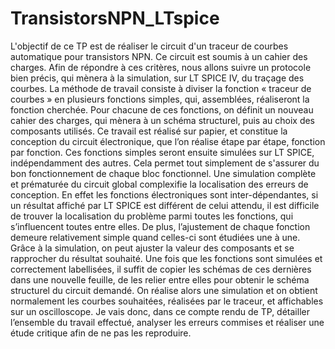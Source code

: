 # TransistorsNPN_LTspice
L'objectif de ce TP est de réaliser le circuit d'un traceur de courbes automatique pour transistors NPN. Ce circuit est soumis à un cahier des charges. Afin de répondre à ces critères, nous allons suivre un protocole bien précis, qui mènera à la simulation, sur LT SPICE IV, du traçage des courbes.
	La méthode de travail consiste à diviser la fonction « traceur de courbes » en plusieurs fonctions simples, qui, assemblées, réaliseront la fonction cherchée. Pour chacune de ces fonctions, on définit un nouveau cahier des charges, qui mènera à un schéma structurel, puis au choix des composants utilisés. Ce travail est réalisé sur papier, et constitue la conception du circuit électronique, que l’on réalise étape par étape, fonction par fonction. Ces fonctions simples seront ensuite simulées sur LT SPICE, indépendamment des autres.
	Cela permet tout simplement de s'assurer du bon fonctionnement de chaque bloc fonctionnel. Une simulation complète et prématurée du circuit global complexifie la localisation des erreurs de conception. En effet les fonctions électroniques sont inter-dépendantes, si un résultat affiché par LT SPICE est différent de celui attendu, il est difficile de trouver la localisation du problème parmi toutes les fonctions, qui s’influencent toutes entre elles.
	De plus, l’ajustement de chaque fonction demeure relativement simple quand celles-ci sont étudiées une à une. Grâce à la simulation, on peut ajuster la valeur des composants et se rapprocher du résultat souhaité.
	Une fois que les fonctions sont simulées et correctement labellisées, il suffit de copier les schémas de ces dernières dans une nouvelle feuille, de les relier entre elles pour obtenir le schéma structurel du circuit demandé. On réalise alors une simulation et on obtient normalement les courbes souhaitées, réalisées par le traceur, et affichables sur un oscilloscope.
	Je vais donc, dans ce compte rendu de TP, détailler l’ensemble du travail effectué, analyser les erreurs commises et réaliser une étude critique afin de ne pas les reproduire.
